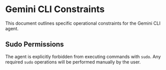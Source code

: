 # Gemini CLI Constraints

This document outlines specific operational constraints for the Gemini CLI agent.

## Sudo Permissions

The agent is explicitly forbidden from executing commands with `sudo`. Any required `sudo` operations will be performed manually by the user.
